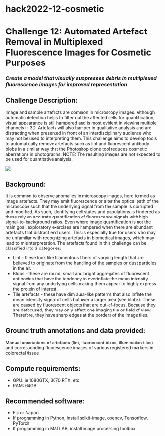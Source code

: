 # hack2022-12-cosmetic
# Challenge 12: Automated Artefact Removal in Multiplexed Fluorescence Images for Cosmetic Purposes

### *Create a model that visually suppresses debris in multiplexed fluorescence images for improved representation*

## Challenge Description: 
Image and sample artefacts are common in microscopy images. Although automatic detection helps to filter out the affected cells for quantification, visual appearance is still hampered and is most evident in viewing multiple channels in 3D. Artefacts will also hamper in qualitative analysis and are distracting when presented in front of an interdisciplinary audience who may not be used to interpreting them. This challenge aims to develop tools to automatically remove artefacts such as lint and fluorescent antibody blobs in a similar way that the Photoshop clone tool reduces cosmetic aberrations in photographs. NOTE: The resulting images are not expected to be used for quantitative analysis.

![](https://github.com/IAWG-CSBC-PSON/hack2022-12-cosmetic/blob/main/artefact%20remover.JPG)

## Background:
It is common to observe anomalies in microscopy images, here termed as image artefacts. They may emit fluorescence or alter the optical path of the microscope such that the underlying signal from the sample is corrupted and modified. As such, identifying cell states and populations is hindered as these rely on accurate quantification of fluorescence signals with high signal-to-background ratios. Even where image quantification is not the main goal, exploratory exercises are hampered when there are abundant artefacts that distract end users. This is especially true for users who may be unfamiliar with recognizing artefacts in biomedical images, which may lead to misinterpretation. The artefacts found in this challenge can be classified into 3 categories: <br>

* Lint - these look like filamentous fibers of varying length that are believed to originate from the handling of the samples or dust particles in the air.<br>
* Blobs - these are round, small and bright aggregates of fluorescent antibodies that have the tendency to overinflate the mean intensity signal from any underlying cells making them appear to highly express the protein of interest.<br>
* Tile artefacts - these have dim aura-like patterns that also inflate the mean intensity signal of cells but over a larger area (see blobs). These are caused by fluorescent objects that are out-of-focus. Because they are defocused, they may only affect one imaging tile or field of view. Therefore, they have sharp edges at the borders of the image tiles.<br>


## Ground truth annotations and data provided: 
Manual annotations of artefacts (lint, fluorescent blobs, illumination tiles) and corresponding fluorescence images of various registered markers in colorectal tissue

## Compute requirements:
* GPU: ie 1080GTX, 3070 RTX, etc 
* RAM: 64GB

## Recommended software:
* Fiji or Napari
* If programming in Python, install scikit-image, opencv, Tensorflow, PyTorch
* If programming in MATLAB, install image processing toolbox
